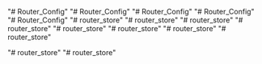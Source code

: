 "# Router_Config" 
"# Router_Config" 
"# Router_Config" 
"# Router_Config" 
"# Router_Config" 
"# router_store" 
"# router_store" 
"# router_store" 
"# router_store" 
"# router_store"
"# router_store" 
"# router_store" 
"# router_store" 

"# router_store" 
"# router_store" 
